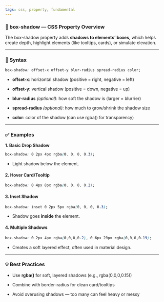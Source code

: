 ```yaml
---
tags: css, property, fundamental
---
```


### **🎨 box-shadow — CSS Property Overview**

The box-shadow property adds **shadows to elements’ boxes**, which helps create depth, highlight elements (like tooltips, cards), or simulate elevation.

---

### **🔧 Syntax**

```css
box-shadow: offset-x offset-y blur-radius spread-radius color;
```

- **offset-x**: horizontal shadow (positive = right, negative = left)
    
- **offset-y**: vertical shadow (positive = down, negative = up)
    
- **blur-radius** _(optional)_: how soft the shadow is (larger = blurrier)
    
- **spread-radius** _(optional)_: how much to grow/shrink the shadow size
    
- **color**: color of the shadow (can use rgba() for transparency)
    

---

### **✅ Examples**

 **1. Basic Drop Shadow**

```css
box-shadow: 0 2px 4px rgba(0, 0, 0, 0.3);
```

- Light shadow below the element.
    

#### **2. Hover Card/Tooltip**

```css
box-shadow: 0 4px 8px rgba(0, 0, 0, 0.2);
```

#### **3. Inset Shadow**

```css
box-shadow: inset 0 2px 5px rgba(0, 0, 0, 0.3);
```

- Shadow goes **inside** the element.
    

#### **4. Multiple Shadows**

```css
box-shadow: 0 2px 4px rgba(0,0,0,0.2), 0 6px 20px rgba(0,0,0,0.19);
```

- Creates a soft layered effect, often used in material design.
    

---

### **💡 Best Practices**

- Use **rgba()** for soft, layered shadows (e.g., rgba(0,0,0,0.15))
    
- Combine with border-radius for clean card/tooltips
    
- Avoid overusing shadows — too many can feel heavy or messy
    
